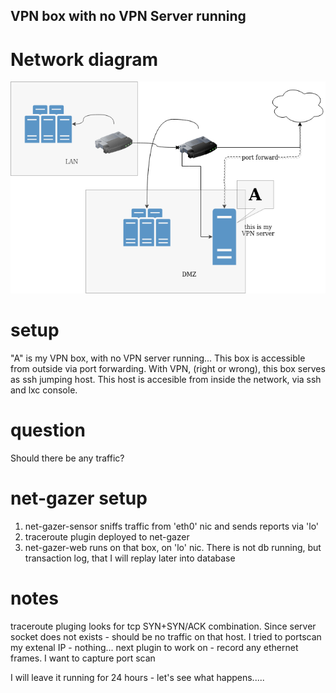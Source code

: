 ## VPN box with no VPN Server running

# Network diagram

![VPN](vpn-server.png)


# setup
"A" is my VPN box, with no VPN server running... This box is accessible from outside via port forwarding. With VPN, (right or wrong), this box serves as ssh jumping host. This host is accesible from inside the network, via ssh and lxc console.

# question
Should there be any traffic?


# net-gazer setup
1. net-gazer-sensor sniffs traffic from 'eth0' nic and sends reports via 'lo'
2. traceroute plugin deployed to net-gazer
3. net-gazer-web runs on that box, on 'lo' nic. There is not db running, but transaction log, that I will replay later into database


# notes
traceroute pluging looks for tcp SYN+SYN/ACK combination. Since server socket does not exists - should be no traffic on that host. I tried to portscan my extenal IP - nothing... 
next plugin to work on - record any ethernet frames. I want to capture port scan 

I will leave it running for 24 hours - let's see what happens.....

